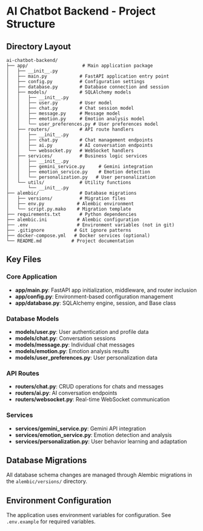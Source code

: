 # AI Chatbot Backend - Project Structure

## Directory Layout
```
ai-chatbot-backend/
├── app/                    # Main application package
│   ├── __init__.py
│   ├── main.py            # FastAPI application entry point
│   ├── config.py          # Configuration settings
│   ├── database.py        # Database connection and session
│   ├── models/            # SQLAlchemy models
│   │   ├── __init__.py
│   │   ├── user.py        # User model
│   │   ├── chat.py        # Chat session model
│   │   ├── message.py     # Message model
│   │   ├── emotion.py     # Emotion analysis model
│   │   └── user_preferences.py # User preferences model
│   ├── routers/           # API route handlers
│   │   ├── __init__.py
│   │   ├── chat.py        # Chat management endpoints
│   │   ├── ai.py          # AI conversation endpoints
│   │   └── websocket.py   # WebSocket handlers
│   ├── services/          # Business logic services
│   │   ├── __init__.py
│   │   ├── gemini_service.py     # Gemini integration
│   │   ├── emotion_service.py    # Emotion detection
│   │   └── personalization.py   # User personalization
│   └── utils/             # Utility functions
│       └── __init__.py
├── alembic/               # Database migrations
│   ├── versions/          # Migration files
│   ├── env.py            # Alembic environment
│   └── script.py.mako    # Migration template
├── requirements.txt       # Python dependencies
├── alembic.ini           # Alembic configuration
├── .env                  # Environment variables (not in git)
├── .gitignore           # Git ignore patterns
├── docker-compose.yml   # Docker services (optional)
└── README.md           # Project documentation
```

## Key Files

### Core Application
- **app/main.py**: FastAPI app initialization, middleware, and router inclusion
- **app/config.py**: Environment-based configuration management
- **app/database.py**: SQLAlchemy engine, session, and Base class

### Database Models
- **models/user.py**: User authentication and profile data
- **models/chat.py**: Conversation sessions
- **models/message.py**: Individual chat messages
- **models/emotion.py**: Emotion analysis results
- **models/user_preferences.py**: User personalization data

### API Routes
- **routers/chat.py**: CRUD operations for chats and messages
- **routers/ai.py**: AI conversation endpoints
- **routers/websocket.py**: Real-time WebSocket communication

### Services
- **services/gemini_service.py**: Gemini API integration
- **services/emotion_service.py**: Emotion detection and analysis
- **services/personalization.py**: User behavior learning and adaptation

## Database Migrations
All database schema changes are managed through Alembic migrations in the `alembic/versions/` directory.

## Environment Configuration
The application uses environment variables for configuration. See `.env.example` for required variables.
